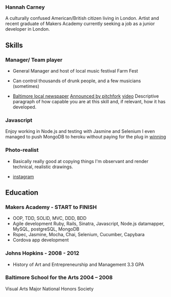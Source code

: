 ### Hannah Carney

A culturally confused American/British citizen living in London. Artist and recent graduate of Makers Academy currently seeking a job as a junior developer in London.

## Skills

### Manager/ Team player

- General Manager and host of local music festival Farm Fest
- Can control thousands of drunk people, and a few musicians (sometimes)

- [Baltimore local newspaper](http://www.citypaper.com/bcp-blog-3833-20110701,0,2651809.story)
[Announced by pitchfork](http://pitchfork.com/news/46961-festivals-in-brief-barclaycard-wireless-trna-west-fest-farm-fest/)
[video](https://vimeo.com/58645020)
Descriptive paragraph of how capable you are at this skill and, if relevant, how it has developed.

### Javascript

Enjoy working in Node.js and testing with Jasmine and Selenium
I even managed to push MongoDB to heroku without paying for the plug in
[winning](http://turnuptunein.herokuapp.com/)

### Photo-realist

- Basically really good at copying things
I'm observant and render technical, realistic drawings.

- [instagram](https://instagram.com/hannahlourealism/)

## Education

### Makers Academy - START to FINISH

- OOP, TDD, SOLID, MVC, DDD, BDD
- Agile development
Ruby, Rails, Sinatra, Javascript, Node.js
datamapper, MySQL, postgreSQL, MongoDB
- Rspec, Jasmine, Mocha, Chai, Selenium, Cucumber, Capybara
- Cordova app development

### Johns Hopkins - 2008 - 2012

- History of Art and Entrepreneurship and Management
3.3 GPA

### Baltimore School for the Arts 2004 – 2008

Visual Arts Major
National Honors Society

